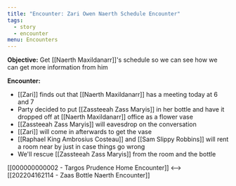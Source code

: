 ```yaml
---
title: "Encounter: Zari Owen Naerth Schedule Encounter"
tags:
  - story
  - encounter
menu: Encounters
---
```

**Objective:** Get [[Naerth Maxildanarr]]'s schedule so we can see how we can get more information from him

**Encounter:**
*  [[Zari]] finds out that [[Naerth Maxildanarr]] has a meeting today at 6 and 7 
* Party decided to put [[Zassteeah Zass Maryis]] in her bottle and have it dropped off at [[Naerth Maxildanarr]] office as a flower vase
* [[Zassteeah Zass Maryis]] will eavesdrop on the conversation
* [[Zari]] will come in afterwards to get the vase
* [[Raphael King Ambrosius Costeau]] and [[Sam Slippy Robbins]] will rent a room near by just in case things go wrong
* We'll rescue [[Zassteeah Zass Maryis]] from the room and the bottle

[[000000000002 - Targos Prudence Home Encounter]] <--> [[202204162114 - Zaas Bottle Naerth Encounter]]
